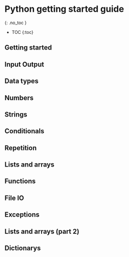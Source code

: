
# Python getting started guide
{: .no_toc }

- TOC
{:toc} 

## Getting started


## Input Output



## Data types

## Numbers

## Strings

## Conditionals

## Repetition

## Lists and arrays

## Functions

## File IO

## Exceptions

## Lists and arrays (part 2)

## Dictionarys

